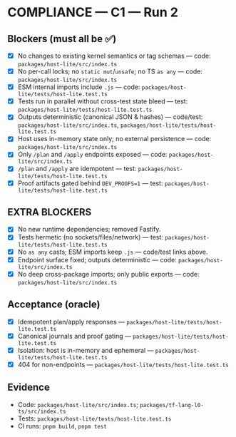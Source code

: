 # COMPLIANCE — C1 — Run 2

## Blockers (must all be ✅)
- [x] No changes to existing kernel semantics or tag schemas — code: `packages/host-lite/src/index.ts`
- [x] No per-call locks; no `static mut`/`unsafe`; no TS `as any` — code: `packages/host-lite/src/index.ts`
- [x] ESM internal imports include `.js` — code: `packages/host-lite/tests/host-lite.test.ts`
- [x] Tests run in parallel without cross-test state bleed — test: `packages/host-lite/tests/host-lite.test.ts`
- [x] Outputs deterministic (canonical JSON & hashes) — code/test: `packages/host-lite/src/index.ts`, `packages/host-lite/tests/host-lite.test.ts`
- [x] Host uses in-memory state only; no external persistence — code: `packages/host-lite/src/index.ts`
- [x] Only `/plan` and `/apply` endpoints exposed — code: `packages/host-lite/src/index.ts`
- [x] `/plan` and `/apply` are idempotent — test: `packages/host-lite/tests/host-lite.test.ts`
- [x] Proof artifacts gated behind `DEV_PROOFS=1` — test: `packages/host-lite/tests/host-lite.test.ts`

## EXTRA BLOCKERS
- [x] No new runtime dependencies; removed Fastify.
- [x] Tests hermetic (no sockets/files/network) — test: `packages/host-lite/tests/host-lite.test.ts`
- [x] No `as any` casts; ESM imports keep `.js` — code/test links above.
- [x] Endpoint surface fixed; outputs deterministic — code: `packages/host-lite/src/index.ts`
- [x] No deep cross-package imports; only public exports — code: `packages/host-lite/src/index.ts`

## Acceptance (oracle)
- [x] Idempotent plan/apply responses — `packages/host-lite/tests/host-lite.test.ts`
- [x] Canonical journals and proof gating — `packages/host-lite/tests/host-lite.test.ts`
- [x] Isolation: host is in-memory and ephemeral — `packages/host-lite/tests/host-lite.test.ts`
- [x] 404 for non-endpoints — `packages/host-lite/tests/host-lite.test.ts`

## Evidence
- Code: `packages/host-lite/src/index.ts`; `packages/tf-lang-l0-ts/src/index.ts`
- Tests: `packages/host-lite/tests/host-lite.test.ts`
- CI runs: `pnpm build`, `pnpm test`

